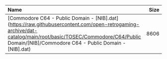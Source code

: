 |Name|Size|
|:---|---:|
|[Commodore C64 - Public Domain - [NIB].dat](https://raw.githubusercontent.com/open-retrogaming-archive/dat-catalog/main/root/basic/TOSEC/Commodore/C64/Public Domain/[NIB]/Commodore C64 - Public Domain - [NIB].dat)|8606|
